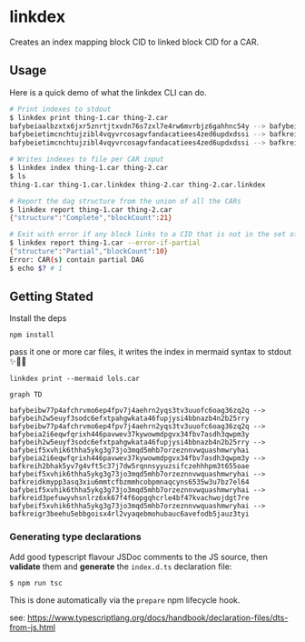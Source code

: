 # linkdex

Creates an index mapping block CID to linked block CID for a CAR.

## Usage

Here is a quick demo of what the linkdex CLI can do.

```bash
# Print indexes to stdout
$ linkdex print thing-1.car thing-2.car
bafybeiaalbzxtx6jxr5znrtjtxvdn76s7zxl7e4rw6mvrbjz6gahhnc54y --> bafybeietimcnchtujzibl4vqyvrcosagvfandacatiees4zed6updxdssi
bafybeietimcnchtujzibl4vqyvrcosagvfandacatiees4zed6updxdssi --> bafkreic6ukg4v5hi7yt2qcebjpm2hkh34sejiiatr46wtiyntiwvlrskae
bafybeietimcnchtujzibl4vqyvrcosagvfandacatiees4zed6updxdssi --> bafkreiabfvaraoupn66wrdcgy3l2bb7vwfqha2y4u3owtqw5hc75uhneyq

# Writes indexes to file per CAR input
$ linkdex index thing-1.car thing-2.car
$ ls
thing-1.car thing-1.car.linkdex thing-2.car thing-2.car.linkdex

# Report the dag structure from the union of all the CARs
$ linkdex report thing-1.car thing-2.car
{"structure":"Complete","blockCount":21}

# Exit with error if any block links to a CID that is not in the set of blocks.
$ linkdex report thing-1.car --error-if-partial
{"structure":"Partial","blockCount":10}
Error: CAR(s) contain partial DAG
$ echo $? # 1
```

## Getting Stated

Install the deps
```console
npm install
```

pass it one or more car files, it writes the index in mermaid syntax to stdout  ✨🎷🐩

```console
linkdex print --mermaid lols.car
```

```mermaid
graph TD

bafybeibw77p4afchrvmo6ep4fpv7j4aehrn2yqs3tv3uuofc6oag36zq2q --> bafybeih2w5euyf3sodc6efxtpahgwkata46fupjysi4bbnazb4n2b25rry
bafybeibw77p4afchrvmo6ep4fpv7j4aehrn2yqs3tv3uuofc6oag36zq2q --> bafybeia2i6eqwfqrixh446pavwev37kywowmdpgvx34fbv7asdh3qwpm3y
bafybeih2w5euyf3sodc6efxtpahgwkata46fupjysi4bbnazb4n2b25rry --> bafybeif5xvhik6thha5ykg3g73jo3mqd5mhb7orzeznnvwquashmwryhai
bafybeia2i6eqwfqrixh446pavwev37kywowmdpgvx34fbv7asdh3qwpm3y --> bafkreih2bhak5yv7g4vft5c37j7dw5rqnnsyyuzsifczehhhpm3t655oae
bafybeif5xvhik6thha5ykg3g73jo3mqd5mhb7orzeznnvwquashmwryhai --> bafkreidkmypp3asq3xiu6mmtcfbzmmhcobpmnaqcyns6535w3u7bz7el64
bafybeif5xvhik6thha5ykg3g73jo3mqd5mhb7orzeznnvwquashmwryhai --> bafkreid3pefuwyvhsnlrz6xk67f4f6opgqhcrle4bf47kvachwojdgt7re
bafybeif5xvhik6thha5ykg3g73jo3mqd5mhb7orzeznnvwquashmwryhai --> bafkreigr3beehu5ebbgoisx4rl2vyaqebmohubauc6avefodb5jauz3tyi
```

### Generating type declarations

Add good typescript flavour JSDoc comments to the JS source, then **validate** them and **generate** the `index.d.ts` declaration file:

```console
$ npm run tsc
```

This is done automatically via the `prepare` npm lifecycle hook.

see: https://www.typescriptlang.org/docs/handbook/declaration-files/dts-from-js.html

